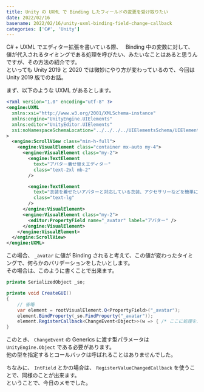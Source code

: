 ```yaml
---
title: Unity の UXML で Binding したフィールドの変更を受け取りたい
date: 2022/02/16
basename: 2022/02/16/unity-uxml-binding-field-change-callback
categories: ['C#', 'Unity']
---
```


C# + UXML でエディター拡張を書いている際、　 Binding 中の変数に対して、値が代入されるタイミングである処理を呼びたい、みたいなことはあると思うんですが、その方法の紹介です。  
といっても Unity 2019 と 2020 では微妙にやり方が変わっているので、今回は Unity 2019 版でのお話。

まず、以下のような UXML があるとします。

```xml
<?xml version="1.0" encoding="utf-8" ?>
<engine:UXML
  xmlns:xsi="http://www.w3.org/2001/XMLSchema-instance"
  xmlns:engine="UnityEngine.UIElements"
  xmlns:editor="UnityEditor.UIElements"
  xsi:noNamespaceSchemaLocation="../../../../UIElementsSchema/UIElements.xsd"
>
  <engine:ScrollView class="min-h-full">
    <engine:VisualElement class="container mx-auto my-4">
      <engine:VisualElement class="my-2">
        <engine:TextElement
          text="アバター着せ替えエディター"
          class="text-2xl mb-2"
        />

        <engine:TextElement
          text="衣装を着せたいアバターと対応している衣装、アクセサリーなどを簡単に着せ替え、調節することが出来ます。"
          class="text-lg"
        />
      </engine:VisualElement>
      <engine:VisualElement class="my-2">
        <editor:PropertyField name="_avatar" label="アバター" />
      </engine:VisualElement>
    </engine:VisualElement>
  </engine:ScrollView>
</engine:UXML>
```

この場合、 `_avatar` に値が Binding されると考えて、この値が変わったタイミングで、何らかのバリデーションをしたいとします。  
その場合は、このように書くことで出来ます。

```csharp
private SerializedObject _so;

private void CreateGUI()
{
    // 省略
    var element = rootVisualElement.Q<PropertyField>("_avatar");
    element.BindProperty(_so.FindProperty("_avatar"));
    element.RegisterCallback<ChangeEvent<Object>>(w => { /* ここに処理を入れる */});
}
```

このとき、 `ChangeEvent` の Generics に渡す型パラメータは `UnityEngine.Object` である必要があります。  
他の型を指定するとコールバックは呼ばれることはありませんでした。

ちなみに、 `IntField` とかの場合は、 `RegisterValueChangedCallback` を使うことで、同様のことが出来ます。  
ということで、今日のメモでした。
